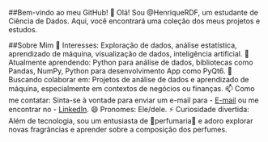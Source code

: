 ##Bem-vindo ao meu GitHub!
👋 Olá! Sou @HenriqueRDF, um estudante de Ciência de Dados. Aqui, você encontrará uma coleção dos meus projetos e estudos.

##Sobre Mim
👀 Interesses:  Exploração de dados, análise estatística, aprendizado de máquina, visualização de dados, inteligência artificial.
🌱 Atualmente aprendendo: Python para análise de dados, bibliotecas como Pandas, NumPy, Python para desenvolvimento App como PyQt6.
💞️ Buscando colaborar em: Projetos de análise de dados e aprendizado de máquina, especialmente em contextos de negócios ou finanças.
📫 Como me contatar: Sinta-se à vontade para enviar um e-mail para - [E-mail](mailto:profissionalhenriquefreitas@gmail.com)
 ou me encontrar no - [LinkedIn](https://www.linkedin.com/in/henrique-freitas-cd/).
😄 Pronomes: Ele/dele.
⚡ Curiosidade divertida: Além de tecnologia, sou um entusiasta de 🌸perfumaria🌸 e adoro explorar novas fragrâncias e aprender sobre a composição dos perfumes.

